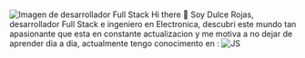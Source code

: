 ###
![Imagen de desarrollador Full Stack](https://blog.strefakursow.pl/content/images/2017/07/fullstackdeveloper--1-.jpg)
Hi there 👋 Soy Dulce Rojas, desarrollador Full Stack  e ingeniero en Electronica, descubri este mundo tan apasionante que esta en constante actualizacion y me motiva a no dejar de aprender dia a dia, actualmente tengo conocimento en :
![JS](https://img.icons8.com/color/48/000000/js.png)

<!--
**IngRojasDulce/IngRojasDulce** is a ✨ _special_ ✨ repository because its `README.md` (this file) appears on your GitHub profile.

Here are some ideas to get you started:

- 🔭 I’m currently working on ...
- 🌱 I’m currently learning ...
- 👯 I’m looking to collaborate on ...
- 🤔 I’m looking for help with ...
- 💬 Ask me about ...
- 📫 How to reach me: ...
- 😄 Pronouns: ...
- ⚡ Fun fact: ...
-->
